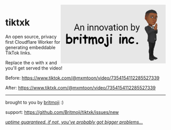 <img src="./britmoji-made-it.png" align="right"/>

# tiktxk

An open source, privacy first Cloudflare Worker for generating embeddable TikTok links.

Replace the o with x and you'll get served the video!

Before:
https://www.tiktok.com/@mxmtoon/video/7354154112285527339

After:
https://www.tiktxk.com/@mxmtoon/video/7354154112285527339

---

brought to you by [britmoji](https://britmoji.org) :)

support: https://github.com/Britmoji/tiktxk/issues/new

[*uptime guaranteed. if not, you've probably got bigger problems...*](https://www.cloudflarestatus.com/)